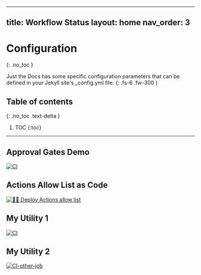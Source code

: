 
---
title: Workflow Status
layout: home
nav_order: 3
---

# Configuration
{: .no_toc }

Just the Docs has some specific configuration parameters that can be defined in your Jekyll site's \_config.yml file.
{: .fs-6 .fw-300 }

## Table of contents
{: .no_toc .text-delta }

1. TOC
{:toc}

---

## Approval Gates Demo

[![CI](https://github.com/tspascoal/GitHubActions.Gates.Samples/actions/workflows/ci.yml/badge.svg)](https://github.com/tspascoal/GitHubActions.Gates.Samples/actions/workflows/ci.yml)

## Actions Allow List as Code

[![🚀🔐 Deploy Actions allow list](https://github.com/joshjohanning-org/actions-allow-list-as-code/actions/workflows/actions-allow-list.yml/badge.svg)](https://github.com/joshjohanning-org/actions-allow-list-as-code/actions/workflows/actions-allow-list.yml)

## My Utility 1

[![CI](https://github.com/joshjohanning-org/test-repo-export/actions/workflows/blank.yml/badge.svg?branch=main)](https://github.com/joshjohanning-org/test-repo-export/actions/workflows/blank.yml)

## My Utility 2

[![CI-other-job](https://github.com/joshjohanning-org/SAM-repo140-140/actions/workflows/blank.yml/badge.svg?event=push)](https://github.com/joshjohanning-org/SAM-repo140-140/actions/workflows/blank.yml)
